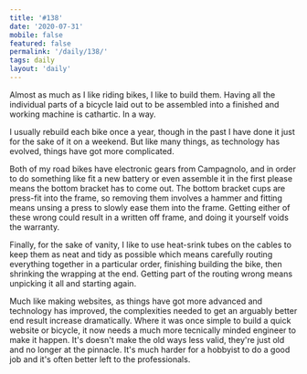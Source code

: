 ```yaml
---
title: '#138'
date: '2020-07-31'
mobile: false
featured: false
permalink: '/daily/138/'
tags: daily
layout: 'daily'
---
```


Almost as much as I like riding bikes, I like to build them. Having all the individual parts of a bicycle laid out to be assembled into a finished and working machine is cathartic. In a way.

I usually rebuild each bike once a year, though in the past I have done it just for the sake of it on a weekend. But like many things, as technology has evolved, things have got more complicated.

Both of my road bikes have electronic gears from Campagnolo, and in order to do something like fit a new battery or even assemble it in the first please means the bottom bracket has to come out. The bottom bracket cups are press-fit into the frame, so removing them involves a hammer and fitting means unsing a press to slowly ease them into the frame. Getting either of these wrong could result in a written off frame, and doing it yourself voids the warranty.

Finally, for the sake of vanity, I like to use heat-srink tubes on the cables to keep them as neat and tidy as possible which means carefully routing everything together in a particular order, finishing building the bike, then shrinking the wrapping at the end. Getting part of the routing wrong means unpicking it all and starting again.

Much like making websites, as things have got more advanced and technology has improved, the complexities needed to get an arguably better end result increase dramatically. Where it was once simple to build a quick website or bicycle, it now needs a much more tecnically minded engineer to make it happen. It's doesn't make the old ways less valid, they're just old and no longer at the pinnacle. It's much harder for a hobbyist to do a good job and it's often better left to the professionals.
